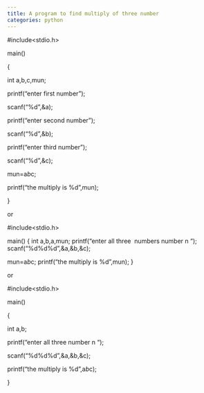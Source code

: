 ```yaml
---
title: A program to find multiply of three number
categories: python
---
```


#include&lt;stdio.h&gt;

main()

{

int a,b,c,mun;

printf(“enter first number”);

scanf(“%d”,&amp;a);

printf(“enter second number”);

scanf(“%d”,&amp;b);

printf(“enter third number”);

scanf(“%d”,&amp;c);

mun=a*b*c;

printf(“the multiply is %d”,mun);

}

or

#include&lt;stdio.h&gt;

main()
{
int a,b,a,mun;
printf(“enter all three  numbers number n “);
scanf(“%d%d%d”,&amp;a,&amp;b,&amp;c);

mun=a*b*c;
printf(“the multiply is %d”,mun);
}

or

#include&lt;stdio.h&gt;

main()

{

int a,b;

printf(“enter all three number n “);

scanf(“%d%d%d”,&amp;a,&amp;b,&amp;c);

printf(“the multiply is %d”,a*b*c);

}
